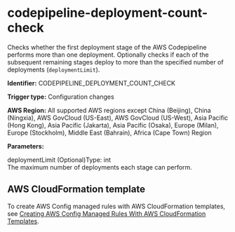 # codepipeline\-deployment\-count\-check<a name="codepipeline-deployment-count-check"></a>

Checks whether the first deployment stage of the AWS Codepipeline performs more than one deployment\. Optionally checks if each of the subsequent remaining stages deploy to more than the specified number of deployments \(`deploymentLimit`\)\. 

**Identifier:** CODEPIPELINE\_DEPLOYMENT\_COUNT\_CHECK

**Trigger type:** Configuration changes

**AWS Region:** All supported AWS regions except China \(Beijing\), China \(Ningxia\), AWS GovCloud \(US\-East\), AWS GovCloud \(US\-West\), Asia Pacific \(Hong Kong\), Asia Pacific \(Jakarta\), Asia Pacific \(Osaka\), Europe \(Milan\), Europe \(Stockholm\), Middle East \(Bahrain\), Africa \(Cape Town\) Region

**Parameters:**

deploymentLimit \(Optional\)Type: int  
The maximum number of deployments each stage can perform\.

## AWS CloudFormation template<a name="w76aac11c31c17b7d117c15"></a>

To create AWS Config managed rules with AWS CloudFormation templates, see [Creating AWS Config Managed Rules With AWS CloudFormation Templates](aws-config-managed-rules-cloudformation-templates.md)\.